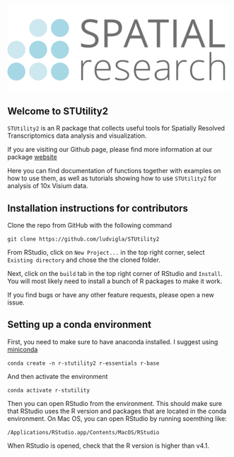 <img src="man/figures/logo.png" alt="drawing" width="500"/>

## Welcome to STUtility2 

`STUtility2` is an R package that collects useful tools for Spatially Resolved Transcriptomics data analysis and visualization. 

If you are visiting our Github page, please find more information at our package [website](https://ludvigla.github.io/STUtility2/)

Here you can find documentation of functions together with examples on how to use them, as well as tutorials showing how to use 
`STUtility2` for analysis of 10x Visium data.

## Installation instructions for contributors

Clone the repo from GitHub with the following command

````
git clone https://github.com/ludvigla/STUtility2
````

From RStudio, click on `New Project...` in the top right corner, select `Existing directory` and chose the the cloned folder.

Next, click on the `build` tab in the top right corner of RStudio and `Install`. You will most likely need to install a bunch of R packages to make it work. 

If you find bugs or have any other feature requests, please open a new issue.

## Setting up a conda environment

First, you need to make sure to have anaconda installed. I suggest using [miniconda](https://docs.conda.io/en/latest/miniconda.html)

````
conda create -n r-stutility2 r-essentials r-base
````

And then activate the environment

````
conda activate r-stutility
````

Then you can open RStudio from the environment. This should make sure that RStudio uses the R version and packages that are located in 
the conda environment. On Mac OS, you can open RStudio by running soemthing like:

````
/Applications/RStudio.app/Contents/MacOS/RStudio
````

When RStudio is opened, check that the R version is higher than v4.1.
